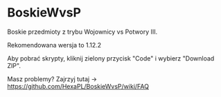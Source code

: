 # BoskieWvsP
Boskie przedmioty z trybu Wojownicy vs Potwory III.

Rekomendowana wersja to 1.12.2

Aby pobrać skrypty, kliknij zielony przycisk "Code" i wybierz "Download ZIP".

Masz problemy? Zajrzyj tutaj -> https://github.com/HexaPL/BoskieWvsP/wiki/FAQ
